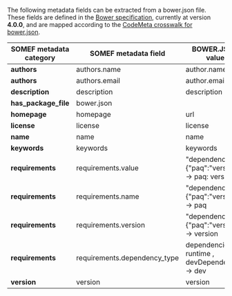 The following metadata fields can be extracted from a bower.json file.   
These fields are defined in the [Bower specification](https://github.com/bower/spec/blob/master/json.md), currently at version **4.0.0**, and are mapped according to the [CodeMeta crosswalk for bower.json](https://github.com/codemeta/codemeta/blob/master/crosswalks/NodeJS.csv).

| SOMEF metadata category       | SOMEF metadata field                 | BOWER.JSON value    |
|-------------------------|--------------------------------------------|---------------------|
| **authors**             |  authors.name                              |     author.name     |
| **authors**             |  authors.email                             |    author.email                            |
| **description**         | description                                | description |
| **has_package_file**    | bower.json                                 |
| **homepage**            | homepage                                   |   url |
| **license**             | license                                    |     license |
| **name**                | name                                       | name  |
| **keywords**            | keywords                                   |  keywords |
| **requirements**        |    requirements.value                      | "dependencies": {"paq":"version"}  -> paq: version     | 
| **requirements**        |    requirements.name                       | "dependencies": {"paq":"version"}  -> paq       |        
| **requirements**        |    requirements.version                    | "dependencies": {"paq":"version"}  -> version
| **requirements**        |    requirements.dependency_type            | dependencies -> runtime , devDependencies -> dev | 
| **version**             | version                                    | version |

